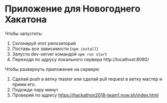 # Приложение для Новогоднего Хакатона

Чтобы запустить:

1. Склонируй этот репозиторий
2. Поставь все зависимости (`npm install`)
3. Запусти dev-server командой `npm run start`
4. Переходи по адрусу локального сервера http://localhost:8080/

Чтобы развернуть приложение на сервере:
1. Сделай push в ветку master или сделай pull request в ветку мастер и прими его.
2. Подожди пару минут
3. Проверяй по адресу https://hackathon2018-team1.now.sh/index.html

